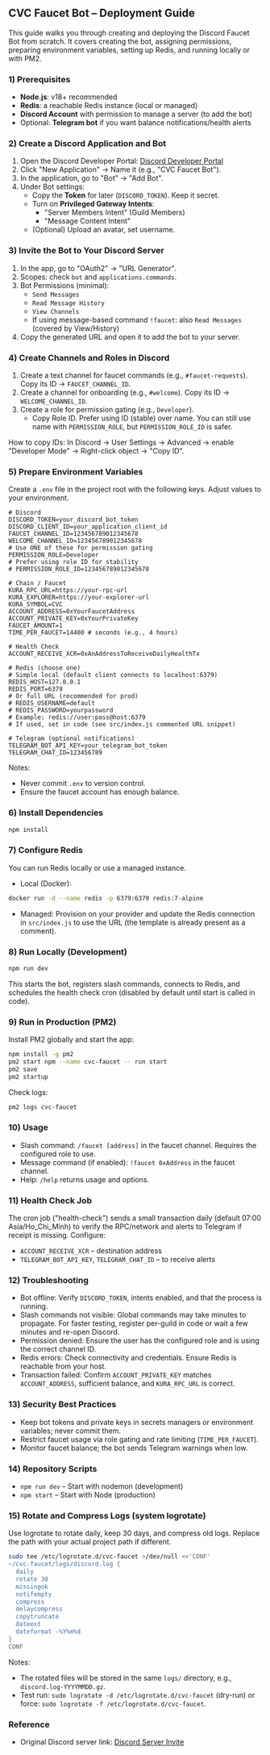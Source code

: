 ## CVC Faucet Bot – Deployment Guide

This guide walks you through creating and deploying the Discord Faucet Bot from scratch. It covers creating the bot, assigning permissions, preparing environment variables, setting up Redis, and running locally or with PM2.

### 1) Prerequisites
- **Node.js**: v18+ recommended
- **Redis**: a reachable Redis instance (local or managed)
- **Discord Account** with permission to manage a server (to add the bot)
- Optional: **Telegram bot** if you want balance notifications/health alerts

### 2) Create a Discord Application and Bot
1. Open the Discord Developer Portal: [Discord Developer Portal](https://discord.com/developers/applications)
2. Click "New Application" → Name it (e.g., "CVC Faucet Bot").
3. In the application, go to "Bot" → "Add Bot".
4. Under Bot settings:
   - Copy the **Token** for later (`DISCORD_TOKEN`). Keep it secret.
   - Turn on **Privileged Gateway Intents**:
     - "Server Members Intent" (Guild Members)
     - "Message Content Intent"
   - (Optional) Upload an avatar, set username.

### 3) Invite the Bot to Your Discord Server
1. In the app, go to "OAuth2" → "URL Generator".
2. Scopes: check `bot` and `applications.commands`.
3. Bot Permissions (minimal):
   - `Send Messages`
   - `Read Message History`
   - `View Channels`
   - If using message-based command `!faucet`: also `Read Messages` (covered by View/History)
4. Copy the generated URL and open it to add the bot to your server.

### 4) Create Channels and Roles in Discord
1. Create a text channel for faucet commands (e.g., `#faucet-requests`). Copy its ID → `FAUCET_CHANNEL_ID`.
2. Create a channel for onboarding (e.g., `#welcome`). Copy its ID → `WELCOME_CHANNEL_ID`.
3. Create a role for permission gating (e.g., `Developer`).
   - Copy Role ID. Prefer using ID (stable) over name. You can still use name with `PERMISSION_ROLE`, but `PERMISSION_ROLE_ID` is safer.

How to copy IDs: In Discord → User Settings → Advanced → enable "Developer Mode" → Right-click object → "Copy ID".

### 5) Prepare Environment Variables
Create a `.env` file in the project root with the following keys. Adjust values to your environment.

```dotenv
# Discord
DISCORD_TOKEN=your_discord_bot_token
DISCORD_CLIENT_ID=your_application_client_id
FAUCET_CHANNEL_ID=123456789012345678
WELCOME_CHANNEL_ID=123456789012345678
# Use ONE of these for permission gating
PERMISSION_ROLE=Developer
# Prefer using role ID for stability
# PERMISSION_ROLE_ID=123456789012345678

# Chain / Faucet
KURA_RPC_URL=https://your-rpc-url
KURA_EXPLORER=https://your-explorer-url
KURA_SYMBOL=CVC
ACCOUNT_ADDRESS=0xYourFaucetAddress
ACCOUNT_PRIVATE_KEY=0xYourPrivateKey
FAUCET_AMOUNT=1
TIME_PER_FAUCET=14400 # seconds (e.g., 4 hours)

# Health Check
ACCOUNT_RECEIVE_XCR=0xAnAddressToReceiveDailyHealthTx

# Redis (choose one)
# Simple local (default client connects to localhost:6379)
REDIS_HOST=127.0.0.1
REDIS_PORT=6379
# Or full URL (recommended for prod)
# REDIS_USERNAME=default
# REDIS_PASSWORD=yourpassword
# Example: redis://user:pass@host:6379
# If used, set in code (see src/index.js commented URL snippet)

# Telegram (optional notifications)
TELEGRAM_BOT_API_KEY=your_telegram_bot_token
TELEGRAM_CHAT_ID=123456789
```

Notes:
- Never commit `.env` to version control.
- Ensure the faucet account has enough balance.

### 6) Install Dependencies
```bash
npm install
```

### 7) Configure Redis
You can run Redis locally or use a managed instance.
- Local (Docker):
```bash
docker run -d --name redis -p 6379:6379 redis:7-alpine
```
- Managed: Provision on your provider and update the Redis connection in `src/index.js` to use the URL (the template is already present as a comment).

### 8) Run Locally (Development)
```bash
npm run dev
```
This starts the bot, registers slash commands, connects to Redis, and schedules the health check cron (disabled by default until start is called in code).

### 9) Run in Production (PM2)
Install PM2 globally and start the app:
```bash
npm install -g pm2
pm2 start npm --name cvc-faucet -- run start
pm2 save
pm2 startup
```
Check logs:
```bash
pm2 logs cvc-faucet
```

### 10) Usage
- Slash command: `/faucet [address]` in the faucet channel. Requires the configured role to use.
- Message command (if enabled): `!faucet 0xAddress` in the faucet channel.
- Help: `/help` returns usage and options.

### 11) Health Check Job
The cron job ("health-check") sends a small transaction daily (default 07:00 Asia/Ho_Chi_Minh) to verify the RPC/network and alerts to Telegram if receipt is missing. Configure:
- `ACCOUNT_RECEIVE_XCR` – destination address
- `TELEGRAM_BOT_API_KEY`, `TELEGRAM_CHAT_ID` – to receive alerts

### 12) Troubleshooting
- Bot offline: Verify `DISCORD_TOKEN`, intents enabled, and that the process is running.
- Slash commands not visible: Global commands may take minutes to propagate. For faster testing, register per-guild in code or wait a few minutes and re-open Discord.
- Permission denied: Ensure the user has the configured role and is using the correct channel ID.
- Redis errors: Check connectivity and credentials. Ensure Redis is reachable from your host.
- Transaction failed: Confirm `ACCOUNT_PRIVATE_KEY` matches `ACCOUNT_ADDRESS`, sufficient balance, and `KURA_RPC_URL` is correct.

### 13) Security Best Practices
- Keep bot tokens and private keys in secrets managers or environment variables; never commit them.
- Restrict faucet usage via role gating and rate limiting (`TIME_PER_FAUCET`).
- Monitor faucet balance; the bot sends Telegram warnings when low.

### 14) Repository Scripts
- `npm run dev` – Start with nodemon (development)
- `npm start` – Start with Node (production)

### 15) Rotate and Compress Logs (system logrotate)
Use logrotate to rotate daily, keep 30 days, and compress old logs. Replace the path with your actual project path if different.

```bash
sudo tee /etc/logrotate.d/cvc-faucet >/dev/null <<'CONF'
~/cvc-faucet/logs/discord.log {
  daily
  rotate 30
  missingok
  notifempty
  compress
  delaycompress
  copytruncate
  dateext
  dateformat -%Y%m%d
}
CONF
```

Notes:
- The rotated files will be stored in the same `logs/` directory, e.g., `discord.log-YYYYMMDD.gz`.
- Test run: `sudo logrotate -d /etc/logrotate.d/cvc-faucet` (dry-run) or force: `sudo logrotate -f /etc/logrotate.d/cvc-faucet`.

### Reference
- Original Discord server link: [Discord Server Invite](https://discord.gg/RsqeW4Yv)

